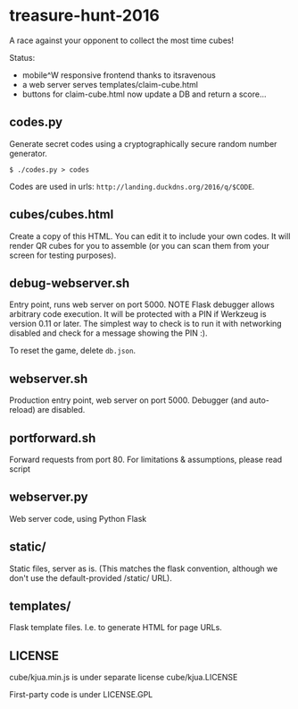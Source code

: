 # treasure-hunt-2016
A race against your opponent to collect the most time cubes!

Status:

 * mobile^W responsive frontend thanks to itsravenous
 * a web server serves templates/claim-cube.html
 * buttons for claim-cube.html now update a DB and return a score...

## codes.py
Generate secret codes using a cryptographically secure random number generator.

    $ ./codes.py > codes

Codes are used in urls: `http://landing.duckdns.org/2016/q/$CODE`.

## cubes/cubes.html
Create a copy of this HTML.  You can edit it to include your own codes.
It will render QR cubes for you to assemble
(or you can scan them from your screen for testing purposes).

## debug-webserver.sh
Entry point, runs web server on port 5000.
NOTE Flask debugger allows arbitrary code execution.
It will be protected with a PIN if Werkzeug is version 0.11 or later.
The simplest way to check is to run it with networking disabled
and check for a message showing the PIN :).

To reset the game, delete `db.json`.

## webserver.sh
Production entry point, web server on port 5000.
Debugger (and auto-reload) are disabled.

## portforward.sh
Forward requests from port 80.
For limitations & assumptions, please read script

## webserver.py
Web server code, using Python Flask

## static/
Static files, server as is.
(This matches the flask convention, although we don't use the default-provided /static/ URL).

## templates/
Flask template files.  I.e. to generate HTML for page URLs.

## LICENSE

cube/kjua.min.js is under separate license cube/kjua.LICENSE

First-party code is under LICENSE.GPL
